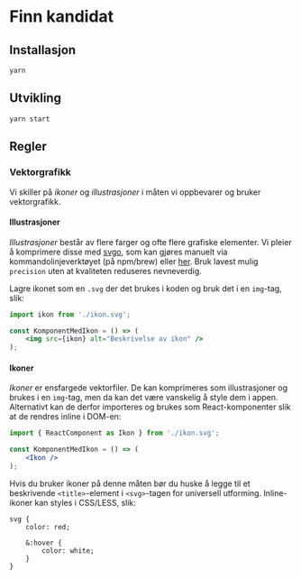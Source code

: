 # Finn kandidat

## Installasjon

```
yarn
```

## Utvikling

```
yarn start
```

## Regler

### Vektorgrafikk

Vi skiller på *ikoner* og *illustrasjoner* i måten vi oppbevarer og bruker vektorgrafikk.

#### Illustrasjoner

*Illustrasjoner* består av flere farger og ofte flere grafiske elementer. Vi pleier å komprimere disse med [svgo](https://github.com/svg/svgo), som kan gjøres manuelt via kommandolinjeverktøyet (på npm/brew) eller [her](https://jakearchibald.github.io/svgomg/). Bruk lavest mulig `precision` uten at kvaliteten reduseres nevneverdig.

Lagre ikonet som en `.svg` der det brukes i koden og bruk det i en `img`-tag, slik:

```jsx
import ikon from './ikon.svg';

const KomponentMedIkon = () => (
    <img src={ikon} alt="Beskrivelse av ikon" />
);
```

#### Ikoner

*Ikoner* er ensfargede vektorfiler. De kan komprimeres som illustrasjoner og brukes i en `img`-tag, men da kan det være vanskelig å style dem i appen. Alternativt kan de derfor importeres og brukes som React-komponenter slik at de rendres inline i DOM-en:

```jsx
import { ReactComponent as Ikon } from './ikon.svg';

const KomponentMedIkon = () => (
    <Ikon />
);
```

Hvis du bruker ikoner på denne måten bør du huske å legge til et beskrivende `<title>`-element i `<svg>`-tagen for universell utforming. Inline-ikoner kan styles i CSS/LESS, slik:

```less
svg {
    color: red;

    &:hover {
        color: white;
    }
}
```
